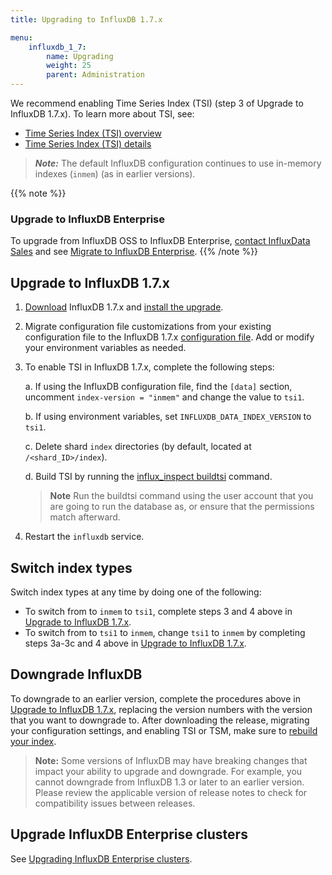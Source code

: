 ```yaml
---
title: Upgrading to InfluxDB 1.7.x

menu:
    influxdb_1_7:
        name: Upgrading
        weight: 25
        parent: Administration
---
```


We recommend enabling Time Series Index (TSI) (step 3 of Upgrade to InfluxDB 1.7.x). To learn more about TSI, see:

- [Time Series Index (TSI) overview](/influxdb/v1.7/concepts/time-series-index/)
- [Time Series Index (TSI) details](/influxdb/v1.7/concepts/tsi-details/)

> **_Note:_** The default InfluxDB configuration continues to use in-memory indexes (`inmem`) (as in earlier versions).

{{% note %}}
### Upgrade to InfluxDB Enterprise
To upgrade from InfluxDB OSS to InfluxDB Enterprise, [contact InfluxData Sales](https://www.influxdata.com/contact-sales/)
and see [Migrate to InfluxDB Enterprise](/enterprise_influxdb/v1.7/guides/migration/).
{{% /note %}}

## Upgrade to InfluxDB 1.7.x

1. [Download](https://portal.influxdata.com/downloads) InfluxDB 1.7.x and [install the upgrade](/influxdb/v1.7/introduction/installation).

2. Migrate configuration file customizations from your existing configuration file to the InfluxDB 1.7.x [configuration file](/influxdb/v1.7/administration/config/). Add or modify your environment variables as needed.

3. To enable TSI in InfluxDB 1.7.x, complete the following steps:

    a. If using the InfluxDB configuration file, find the `[data]` section, uncomment `index-version = "inmem"` and change the value to `tsi1`.

    b. If using environment variables, set `INFLUXDB_DATA_INDEX_VERSION` to `tsi1`.

    c. Delete shard `index` directories (by default, located at `/<shard_ID>/index`).

    d. Build TSI by running the [influx_inspect buildtsi](/influxdb/v1.7/tools/influx_inspect/#buildtsi) command.

    > **Note** Run the buildtsi command using the user account that you are going to run the database as, or ensure that the permissions match afterward.

4. Restart the `influxdb` service.

## Switch index types

Switch index types at any time by doing one of the following:

- To switch from to `inmem` to `tsi1`, complete steps 3 and 4 above in [Upgrade to InfluxDB 1.7.x](#upgrade-to-influxdb-1-7-x).
- To switch from to `tsi1` to `inmem`, change `tsi1` to `inmem` by completing steps 3a-3c and 4 above in [Upgrade to InfluxDB 1.7.x](#upgrade-to-influxdb-1-7-x).

## Downgrade InfluxDB

To downgrade to an earlier version, complete the procedures above in [Upgrade to InfluxDB 1.7.x](#upgrade-to-influxdb-1-7-x), replacing the version numbers with the version that you want to downgrade to.
After downloading the release, migrating your configuration settings, and enabling TSI or TSM, make sure to [rebuild your index](/influxdb/v1.7/administration/rebuild-tsi-index/#sidebar).

>**Note:** Some versions of InfluxDB may have breaking changes that impact your ability to upgrade and downgrade. For example, you cannot downgrade from InfluxDB 1.3 or later to an earlier version. Please review the applicable version of release notes to check for compatibility issues between releases.

## Upgrade InfluxDB Enterprise clusters

See [Upgrading InfluxDB Enterprise clusters](/enterprise_influxdb/v1.7/administration/upgrading/).
